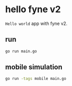 # hello fyne v2

`Hello world` app with fyne v2.

## run

```sh
go run main.go
```

## mobile simulation

```sh
go run -tags mobile main.go
```

